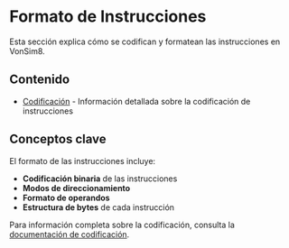 # Formato de Instrucciones

Esta sección explica cómo se codifican y formatean las instrucciones en VonSim8.

## Contenido

- [Codificación](./encoding) - Información detallada sobre la codificación de instrucciones

## Conceptos clave

El formato de las instrucciones incluye:

- **Codificación binaria** de las instrucciones
- **Modos de direccionamiento** 
- **Formato de operandos**
- **Estructura de bytes** de cada instrucción

Para información completa sobre la codificación, consulta la [documentación de codificación](./encoding).